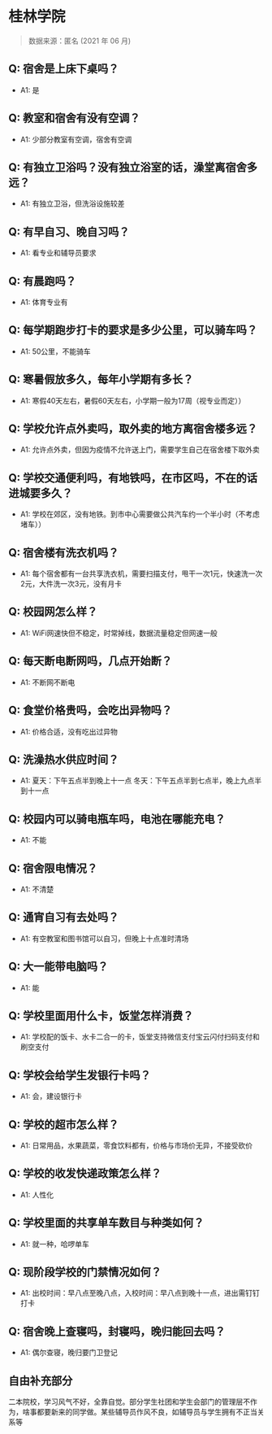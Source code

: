 # 桂林学院

> 数据来源：匿名 (2021 年 06 月)

## Q: 宿舍是上床下桌吗？

- A1: 是

## Q: 教室和宿舍有没有空调？

- A1: 少部分教室有空调，宿舍有空调

## Q: 有独立卫浴吗？没有独立浴室的话，澡堂离宿舍多远？

- A1: 有独立卫浴，但洗浴设施较差

## Q: 有早自习、晚自习吗？

- A1: 看专业和辅导员要求

## Q: 有晨跑吗？

- A1: 体育专业有

## Q: 每学期跑步打卡的要求是多少公里，可以骑车吗？

- A1: 50公里，不能骑车

## Q: 寒暑假放多久，每年小学期有多长？

- A1: 寒假40天左右，暑假60天左右，小学期一般为17周（视专业而定））

## Q: 学校允许点外卖吗，取外卖的地方离宿舍楼多远？

- A1: 允许点外卖，但因为疫情不允许送上门，需要学生自己在宿舍楼下取外卖

## Q: 学校交通便利吗，有地铁吗，在市区吗，不在的话进城要多久？

- A1: 学校在郊区，没有地铁。到市中心需要做公共汽车约一个半小时（不考虑堵车））

## Q: 宿舍楼有洗衣机吗？

- A1: 每个宿舍都有一台共享洗衣机，需要扫描支付，甩干一次1元，快速洗一次2元，大件洗一次3元，没有月卡

## Q: 校园网怎么样？

- A1: WiFi网速快但不稳定，时常掉线，数据流量稳定但网速一般

## Q: 每天断电断网吗，几点开始断？

- A1: 不断网不断电

## Q: 食堂价格贵吗，会吃出异物吗？

- A1: 价格合适，没有吃出过异物

## Q: 洗澡热水供应时间？

- A1: 夏天：下午五点半到晚上十一点    冬天：下午五点半到七点半，晚上九点半到十一点

## Q: 校园内可以骑电瓶车吗，电池在哪能充电？

- A1: 不能

## Q: 宿舍限电情况？

- A1: 不清楚

## Q: 通宵自习有去处吗？

- A1: 有空教室和图书馆可以自习，但晚上十点准时清场

## Q: 大一能带电脑吗？

- A1: 能

## Q: 学校里面用什么卡，饭堂怎样消费？

- A1: 学校配的饭卡、水卡二合一的卡，饭堂支持微信支付宝云闪付扫码支付和刷空支付

## Q: 学校会给学生发银行卡吗？

- A1: 会，建设银行卡

## Q: 学校的超市怎么样？

- A1: 日常用品，水果蔬菜，零食饮料都有，价格与市场价无异，不接受砍价

## Q: 学校的收发快递政策怎么样？

- A1: 人性化

## Q: 学校里面的共享单车数目与种类如何？

- A1: 就一种，哈啰单车

## Q: 现阶段学校的门禁情况如何？

- A1: 出校时间：早八点至晚八点，入校时间：早八点到晚十一点，进出需钉钉打卡

## Q: 宿舍晚上查寝吗，封寝吗，晚归能回去吗？

- A1: 偶尔查寝，晚归要门卫登记

## 自由补充部分

二本院校，学习风气不好，全靠自觉。部分学生社团和学生会部门的管理层不作为，啥事都要新来的同学做。某些辅导员作风不良，如辅导员与学生拥有不正当关系等